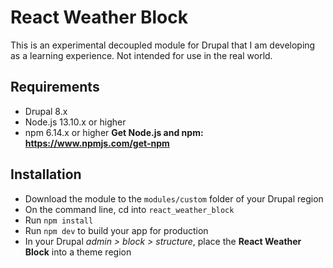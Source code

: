# React Weather Block

This is an experimental decoupled module for Drupal that I am developing as a learning experience. Not intended for use in the real world.

## Requirements

- Drupal 8.x
- Node.js 13.10.x or higher
- npm 6.14.x or higher
  **Get Node.js and npm: https://www.npmjs.com/get-npm**

## Installation

- Download the module to the `modules/custom` folder of your Drupal region
- On the command line, cd into `react_weather_block`
- Run `npm install`
- Run `npm dev` to build your app for production
- In your Drupal _admin > block > structure_, place the **React Weather Block** into a theme region
